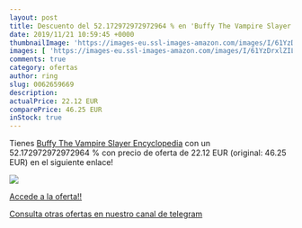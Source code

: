 ```yaml
---
layout: post
title: Descuento del 52.172972972972964 % en 'Buffy The Vampire Slayer Encyclopedia'
date: 2019/11/21 10:59:45 +0000
thumbnailImage: 'https://images-eu.ssl-images-amazon.com/images/I/61YzDrxlZIL._SL200_.jpg'
images: [ 'https://images-eu.ssl-images-amazon.com/images/I/61YzDrxlZIL._SL200_.jpg' ]
comments: true
category: ofertas
author: ring
slug: 0062659669
description:
actualPrice: 22.12 EUR
comparePrice: 46.25 EUR
inStock: true
---
```


Tienes [Buffy The Vampire Slayer Encyclopedia](https://www.amazon.com/dp/0062659669/?tag=redken08-20) con un 52.172972972972964 % con precio de oferta de 22.12 EUR (original: 46.25 EUR) en el siguiente enlace!

[![](https://images-eu.ssl-images-amazon.com/images/I/61YzDrxlZIL._SL200_.jpg)](https://www.amazon.com/dp/0062659669/?tag=redken08-20)

[Accede a la oferta!!](https://www.amazon.com/dp/0062659669/?tag=redken08-20)

[Consulta otras ofertas en nuestro canal de telegram](https://t.me/s/ofertas25)

